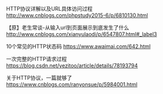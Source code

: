HTTP协议详解以及URL具体访问过程   http://www.cnblogs.com/phpstudy2015-6/p/6810130.html


【原】老生常谈-从输入url到页面展示到底发生了什么   http://www.cnblogs.com/xianyulaodi/p/6547807.html#_label3


10个常见的HTTP状态码    https://www.awaimai.com/642.html


一次完整的HTTP请求过程   https://blog.csdn.net/yezitoo/article/details/78193794


关于HTTP协议，一篇就够了   https://www.cnblogs.com/ranyonsue/p/5984001.html